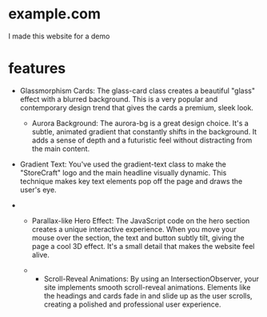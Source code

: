 # example.com
I made this website for a demo 
# features 

* Glassmorphism Cards: The glass-card class creates a beautiful "glass" effect with a blurred background. This is a very popular and contemporary design trend that gives the cards a premium, sleek look.

  * Aurora Background: The aurora-bg is a great design choice. It's a subtle, animated gradient that constantly shifts in the background. It adds a sense of depth and a futuristic feel without distracting from the main content.

* Gradient Text: You've used the gradient-text class to make the "StoreCraft" logo and the main headline visually dynamic. This technique makes key text elements pop off the page and draws the user's eye.

* * Parallax-like Hero Effect: The JavaScript code on the hero section creates a unique interactive experience. When you move your mouse over the section, the text and button subtly tilt, giving the page a cool 3D effect. It's a small detail that makes the website feel alive.
 
  * * Scroll-Reveal Animations: By using an IntersectionObserver, your site implements smooth scroll-reveal animations. Elements like the headings and cards fade in and slide up as the user scrolls, creating a polished and professional user experience.
